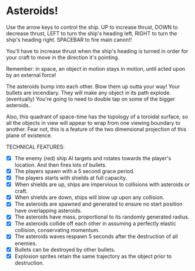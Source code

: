 # Asteroids!

Use the arrow keys to control the ship.
UP to increase thrust,
DOWN to decrease thrust,
LEFT to turn the ship's heading left,
RIGHT to turn the ship's heading right.
SPACEBAR to fire main canon!!

You'll have to increase thrust when the ship's heading is turned in order for
your craft to move in the direction it's pointing.

Remember: in space, an object in motion stays in motion, until acted upon
by an external force!

The asteroids bump into each other. Blow them up outta your way!
Your bullets are incendiary. They will make any object in its path explode. (eventually)
You're going to need to double tap on some of the bigger asteroids..

Also, this quadrant of space-time has the topology of a toroidal surface,
so all the objects in view will appear to wrap from one viewing boundary to
another. Fear not, this is a feature of the two dimensional projection of
this plane of existence.


TECHNICAL FEATURES:

- [x] The enemy (red) ship AI targets and rotates towards the player's location. And then fires lots of bullets.
- [x] The players spawn with a 5 second grace period.
- [x] The players starts with shields at full capacity.
- [x] When shields are up, ships are impervious to collisions with asteroids or craft.
- [x] When shields are down, ships will blow up upon any collision.
- [x] The asteroids are spawned and generated to ensure no start position
have overlapping asteroids.
- [x] The asteroids have mass, proportional to its randomly generated radius.
- [x] The asteroids collide off each other in assuming a perfectly elastic collision, conservating momentum.
- [x] The asteroids waves respawn  5 seconds after the destruction of all enemies.
- [x] Bullets can be destroyed by other bullets.
- [x] Explosion sprites retain the same trajectory as the object prior to destruction.
